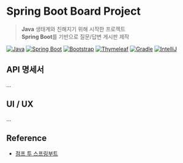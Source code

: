 # Spring Boot Board Project

> <b>Java</b> 생태계와 친해지기 위해 시작한 프로젝트   
> <b>Spring Boot</b>를 기반으로 질문/답변 게시판 제작


[![Java](https://img.shields.io/badge/Java-ED8B00?style=flat-square&logo=openjdk&logoColor=white)](https://openjdk.java.net/)
[![Spring Boot](https://img.shields.io/badge/Spring%20Boot-6DB33F?style=flat-square&logo=spring-boot&logoColor=white)](https://spring.io/projects/spring-boot)
[![Bootstrap](https://img.shields.io/badge/Bootstrap-7952B3?style=flat-square&logo=bootstrap&logoColor=white)](https://getbootstrap.com/)
[![Thymeleaf](https://img.shields.io/badge/Thymeleaf-005F0F?style=flat-square&logo=thymeleaf&logoColor=white)](https://www.thymeleaf.org/)
[![Gradle](https://img.shields.io/badge/Gradle-02303A?style=flat-square&logo=gradle&logoColor=white)](https://gradle.org/)
[![IntelliJ](https://img.shields.io/badge/IntelliJ%20IDEA-000000?style=flat-square&logo=intellij-idea&logoColor=white)](https://www.jetbrains.com/idea/)

## API 명세서
...

## UI / UX
...

## Reference
- [점프 투 스프링부트](https://wikidocs.net/book/7601)
